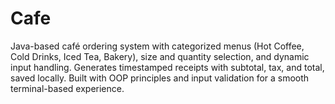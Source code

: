 # Cafe
Java-based café ordering system with categorized menus (Hot Coffee, Cold Drinks, Iced Tea, Bakery), size and quantity selection, and dynamic input handling. Generates timestamped receipts with subtotal, tax, and total, saved locally. Built with OOP principles and input validation for a smooth terminal-based experience.
